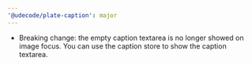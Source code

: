 ```yaml
---
'@udecode/plate-caption': major
---
```


- Breaking change: the empty caption textarea is no longer showed on image focus. You can use the caption store to show the caption textarea.
